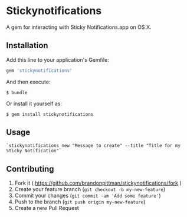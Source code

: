 # Stickynotifications

A gem for interacting with Sticky Notifications.app on OS X.

## Installation

Add this line to your application's Gemfile:

```ruby
gem 'stickynotifications'
```

And then execute:

    $ bundle

Or install it yourself as:

    $ gem install stickynotifications

## Usage

    `stickynotifications new "Message to create" --title "Title for my Sticky Notification"`

## Contributing

1. Fork it ( https://github.com/brandonpittman/stickynotifications/fork )
2. Create your feature branch (`git checkout -b my-new-feature`)
3. Commit your changes (`git commit -am 'Add some feature'`)
4. Push to the branch (`git push origin my-new-feature`)
5. Create a new Pull Request
